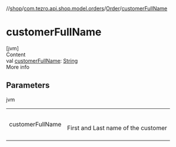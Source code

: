 //[shop](../../../index.md)/[com.tezro.api.shop.model.orders](../index.md)/[Order](index.md)/[customerFullName](customer-full-name.md)



# customerFullName  
[jvm]  
Content  
val [customerFullName](customer-full-name.md): [String](https://kotlinlang.org/api/latest/jvm/stdlib/kotlin/-string/index.html)  
More info  


## Parameters  
  
jvm  
  
| | |
|---|---|
| <a name="com.tezro.api.shop.model.orders/Order/customerFullName/#/PointingToDeclaration/"></a>customerFullName| <a name="com.tezro.api.shop.model.orders/Order/customerFullName/#/PointingToDeclaration/"></a><br><br>First and Last name of the customer<br><br>|
  
  



